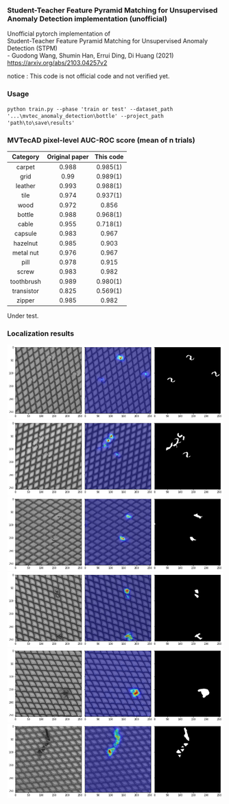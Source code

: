 ### Student-Teacher Feature Pyramid Matching for Unsupervised Anomaly Detection implementation (unofficial)
Unofficial pytorch implementation of  
Student-Teacher Feature Pyramid Matching for Unsupervised Anomaly Detection (STPM)  
\- Guodong Wang, Shumin Han, Errui Ding, Di Huang  (2021)  
https://arxiv.org/abs/2103.04257v2  

notice : This code is not official code and not verified yet. 

### Usage 
~~~
python train.py --phase 'train or test' --dataset_path '...\mvtec_anomaly_detection\bottle' --project_path 'path\to\save\results'
~~~

### MVTecAD pixel-level AUC-ROC score (mean of n trials)
| Category | Original paper | This code |
| :-----: | :-: | :-: |
| carpet | 0.988 | 0.985(1)|
| grid | 0.99 | 0.989(1)|
| leather | 0.993 | 0.988(1)|
| tile | 0.974 | 0.937(1)|
| wood | 0.972 | 0.856|
| bottle | 0.988 | 0.968(1)|
| cable | 0.955 | 0.718(1)|
| capsule | 0.983 | 0.967|
| hazelnut | 0.985 | 0.903|
| metal nut | 0.976 | 0.967|
| pill | 0.978 | 0.915|
| screw | 0.983 | 0.982|
| toothbrush | 0.989 | 0.980(1) |
| transistor | 0.825 | 0.569(1)|
| zipper | 0.985 | 0.982|

Under test.    

### Localization results   


![plot](./samples/bent_003_arr.png)
![plot](./samples/bent_009_arr.png)
![plot](./samples/broken_000_arr.png)
![plot](./samples/metal_contamination_003_arr.png)
![plot](./samples/thread_001_arr.png)
![plot](./samples/thread_005_arr.png)